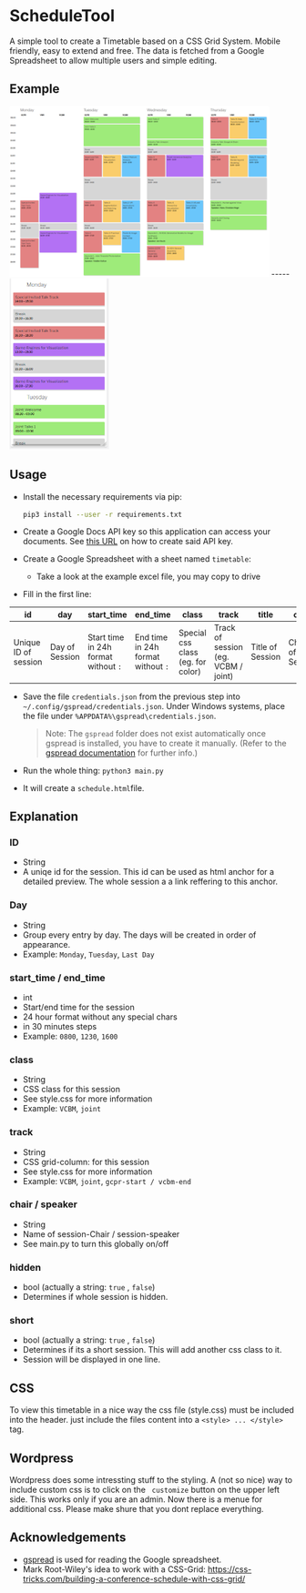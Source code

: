 # ScheduleTool
A simple tool to create a Timetable based on a CSS Grid System. Mobile friendly, easy to extend and free.
The data is fetched from a Google Spreadsheet to allow multiple users and simple editing.
## Example
<img src="example.png" height=300></img> -----  <img src="example_mobile.png" height=300></img>
## Usage 
- Install the necessary requirements via pip:
    ```bash
    pip3 install --user -r requirements.txt
    ```

- Create a Google Docs API key so this application can access your documents. 
See [this URL](https://developers.google.com/sheets/api/quickstart/python) on how to create said API key.

- Create a Google Spreadsheet with a sheet named `timetable`:
    - Take a look at the example excel file, you may copy to drive
- Fill in the first line:


| id                   | day            | start_time                           | end_time                           | class                             | track                               | title            | chair            | speaker            | hidden              | short              |
| -------------------- | -------------- | ------------------------------------ | ---------------------------------- | --------------------------------- | ----------------------------------- | ---------------- | ---------------- | ------------------ | ------------------- | ------------------ |
| Unique ID of session | Day of Session | Start time in 24h format without `:` | End time in 24h format without `:` | Special css class (eg. for color) | Track of session (eg. VCBM / joint) | Title of Session | Chair of Session | Speaker of Session | hidden (true/false) | short (true/false) |											
- Save the file `credentials.json` from the previous step into `~/.config/gspread/credentials.json`. Under Windows systems, place the file under `%APPDATA%\gspread\credentials.json`.
    > Note: The `gspread` folder does not exist automatically once gspread is installed, you have to create it manually.
(Refer to the [gspread documentation](https://gspread.readthedocs.io/en/latest/) for further info.)

- Run the whole thing: `python3 main.py`
- It will create a `schedule.html`file.

## Explanation
### ID
- String
- A uniqe id for the session. This id can be used as html anchor for a detailed preview. The whole session a a link reffering to this anchor.
### Day
- String
- Group every entry by day. The days will be created in order of appearance.
- Example: `Monday`,  `Tuesday`, `Last Day`

### start_time / end_time
- int
- Start/end time for the session
- 24 hour format without any special chars
- in 30 minutes steps
- Example: `0800`, `1230`, `1600`

### class
- String
- CSS class for this session
- See style.css for more information
- Example: `VCBM`, `joint`

### track
- String
- CSS grid-column: for this session
- See style.css for more information
- Example: `VCBM`, `joint`, `gcpr-start / vcbm-end`

### chair / speaker
- String
- Name of session-Chair / session-speaker
- See main.py to turn this globally on/off

### hidden
- bool (actually a string: `true` , `false`)
- Determines if whole session is hidden.

### short
- bool (actually a string: `true` , `false`)
- Determines if its a short session. This will add another css class to it.
- Session will be displayed in one line.

## CSS
To view this timetable in a nice way the css file (style.css) must be included into the header.
just include the files content into a `<style> ... </style>` tag.

## Wordpress
Wordpress does some intressting stuff to the styling.
A (not so nice) way to include custom css is to click on the ` customize` button on the upper left side. This works only if you are an admin. Now there is a menue for additional css. Please make shure that you dont replace everything.

## Acknowledgements
- [gspread](https://github.com/burnash/gspread) is used for reading the Google spreadsheet.
- Mark Root-Wiley's idea to work with a CSS-Grid: https://css-tricks.com/building-a-conference-schedule-with-css-grid/
